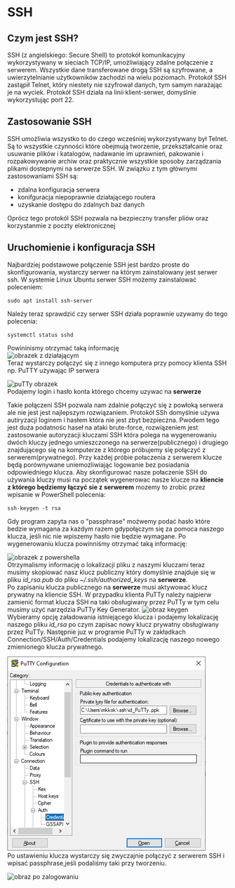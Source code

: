 # SSH
## Czym jest SSH?
SSH (z angielskiego: Secure Shell) to protokół komunikacyjny wykorzystywany w sieciach TCP/IP, umożliwiający zdalne połączenie z serwerem. Wszystkie dane transferowane drogą SSH są szyfrowane, a uwierzytelnianie użytkowników zachodzi na wielu poziomach. Protokół SSH zastąpił Telnet, który niestety nie szyfrował danych, tym samym narażając je na wyciek. Protokół SSH działa na linii klient-serwer, domyślnie wykorzystując port 22.

## Zastosowanie SSH
SSH umożliwia wszystko to do czego wcześniej wykorzystywany był Telnet. Są to wszystkie czynności które obejmują tworzenie, przekształcanie oraz usuwanie plików i katalogów, nadawanie im uprawnień, pakowanie i rozpakowywanie archiw oraz praktycznie wszystkie sposoby zarządzania plikami dostepnymi na serwerze SSH. W związku z tym głównymi zastosowaniami SSH są:
* zdalna konfiguracja serwera
* konifguracja niepoprawnie działającego routera
* uzyskanie dostępu do zdalnych baz danych

Oprócz tego protokól SSH pozwala na bezpieczny transfer pliów oraz korzystanmie z poczty elektronicznej

## Uruchomienie i konfiguracja SSH
Najbardziej podstawowe połączenie SSH jest bardzo proste do skonfigurowania, wystarczy serwer na którym zainstalowany jest serwer ssh. W systemie Linux Ubuntu serwer SSH możemy zainstalować poleceniem:
```shell
sudo apt install ssh-server
```
Należy teraz sprawdzić czy serwer SSH działa poprawnie uzywamy do tego polecenia:
```shell
systemctl status sshd
```
Powininismy otrzymać taką informację  
![obrazek z działającym](/ssh.png)  
Teraz wystarczy połączyć się z innego komputera przy pomocy klienta SSH np. PuTTY używając IP serwera  

![puTTy obrazek](/putty.png)  
Podajemy login i hasło konta którego chcemy uzywac na **serwerze**

Takie połączeni SSH pozwala nam zdalnie połączyć się z powłoką serwera ale nie jest jest najlepszym rozwiązaniem. Protokół SSh domyślnie używa autiryzacji loginem i hasłem która nie jest zbyt bezpieczna. Pwodem tego jest duża podatnośc haseł na ataki brute-force, rozwiązeniem jest zastosowanie autoryzacji kluczami SSH która polega na wygenerowaniu dwóch kluczy jednego umieszczonego na serwerze(publicznego) i drugiego znajdującego się na komputerze z którego próbujemy się połączyć z serwerem(prywatnego). Przy każdej próbie połaczenia z serwerem klucze będą porównywane uniemozliwiając logowanie bez posiadania odpowiedniego klucza. Aby skonfigurować nasze połaczenie SSH do używania kluczy musi na początek wygenerowac nasze klucze na **kliencie z którego będziemy łączyć sie z serwerem** mozemy to zrobic przez wpisanie w PowerShell polecenia:

```shell
ssh-keygen -t rsa
```
Gdy program zapyta nas o "passphrase" możwemy podać hasło które bedzie wymagana za każdym razem gdypołączym się za pomoca naszego klucza, jeśli nic nie wpiszemy hasło nie będzie wymagane. Po wygenerowaniu klucza powinniśmy otrzymać taką informację:

![obrazek z powershella](/powershell.png)  
Otrzymalismy informację o lokalizacji pliku z naszymi kluczami teraz musimy skopiować nasz klucz publiczny który domyślnie znajduje się w pliku _id\_rsa.pub_ do pliku _~/.ssh/authorized\_keys_ na **serwerze**.  
Po zapisaniu klucza publicznego na **serwerze** musi aktywować klucz prywatny na kliencie SSH. W przypadku klienta PuTTy należy najpierw zamienić format klucza SSH na taki obsługiwany przez PuTTy w tym celu musimy użyć narzędzia PuTTy Key Generator.
![obraz keygen](/keygen.png)  
Wybieramy opcję załadowania istniejącego klucza i podajemy lokalizację naszego pliku _id\_rsa_ po czym zapisac nowy klucz prywatny obsługiwany przez PuTTy. Następnie juz w programie PuTTy w zakładkach Connection/SSH/Auth/Credentials podajemy lokalizację naszego nowego zmienionego klucza prywatnego. 

![podajemy klucz obrazek](klucz.png)  
Po ustawieniu klucza wystarczy się zwyczajnie połączyć z serwerem SSH i wpisać passphrase,jeśli podaliśmy taki przy tworzeniu.  

![obraz po zalogowaniu](/logowanie.png)
